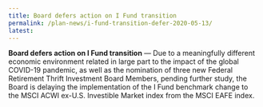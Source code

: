 ```yaml
---
title: Board defers action on I Fund transition
permalink: /plan-news/i-fund-transition-defer-2020-05-13/
latest: 
---
```


**Board defers action on I Fund transition** &#8212; Due to a meaningfully different economic environment related in large part to the impact of the global COVID-19 pandemic, as well as the nomination of three new Federal Retirement Thrift Investment Board Members, pending further study, the Board is delaying the implementation of the I Fund benchmark change to the MSCI ACWI ex-U.S. Investible Market index from the MSCI EAFE index.
